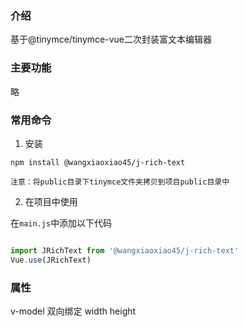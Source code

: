
### 介绍
基于@tinymce/tinymce-vue二次封装富文本编辑器
### 主要功能

略

### 常用命令

1. 安装
```
npm install @wangxiaoxiao45/j-rich-text

注意：将public目录下tinymce文件夹拷贝到项目public目录中
```

2. 在项目中使用

在`main.js`中添加以下代码

```javascript

import JRichText from '@wangxiaoxiao45/j-rich-text'
Vue.use(JRichText)

```
### 属性
v-model  双向绑定
width
height
